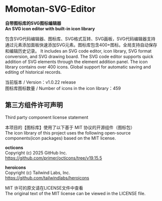 # Momotan-SVG-Editor
**自带图标库的SVG图标编辑器**  
**An SVG icon editor with built-in icon library**  
  
包含SVG代码编辑器、图标库、SVG格式互转、SVG画板，SVG代码编辑器支持通过元素添加面板快速添加SVG元素。图标库包含400+图标。全局支持自动保存和编辑历史记录。
It includes an SVG code editor, icon library, SVG format conversion, and SVG drawing board. The SVG code editor supports quick addition of SVG elements through the element addition panel. The icon library contains over 400 icons. Global support for automatic saving and editing of historical records.  
  
当前版本 / Version：v1.0.22 release  
图标库图标数量 / Number of icons in the icon library：459  
  
## 第三方组件许可声明  
Third party component license statement  
  
本项目的【图标库】使用了以下基于 MIT 协议的开源组件（图标包）  
The icon library of this project uses the following open-source components(icon packages) based on the MIT license.  

**octicons**  
Copyright (c) 2025 GitHub Inc.  
https://github.com/primer/octicons/tree/v19.15.5  
  
**heroicons**  
Copyright (c) Tailwind Labs, Inc.  
https://github.com/tailwindlabs/heroicons  
  
MIT 许可的原文请在LICENSE文件中查看  
The original text of the MIT license can be viewed in the LICENSE file.  
